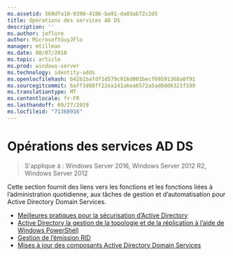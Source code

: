 ```yaml
---
ms.assetid: 560dfa18-0398-4186-ba91-da03ab72c2d5
title: Opérations des services AD DS
description: ''
ms.author: joflore
author: MicrosoftGuyJFlo
manager: mtillman
ms.date: 08/07/2018
ms.topic: article
ms.prod: windows-server
ms.technology: identity-adds
ms.openlocfilehash: b42b1bafdf1d579c916d001becf69591368a0f91
ms.sourcegitcommit: 6aff3d88ff22ea141a6ea6572a5ad8dd6321f199
ms.translationtype: MT
ms.contentlocale: fr-FR
ms.lasthandoff: 09/27/2019
ms.locfileid: "71368916"
---
```

# <a name="ad-ds-operations"></a>Opérations des services AD DS

>S'applique à : Windows Server 2016, Windows Server 2012 R2, Windows Server 2012

Cette section fournit des liens vers les fonctions et les fonctions liées à l’administration quotidienne, aux tâches de gestion et d’automatisation pour Active Directory Domain Services.
  
* [Meilleures pratiques pour la sécurisation d’Active Directory](../../../ad-ds/plan/security-best-practices/Best-Practices-for-Securing-Active-Directory.md)  
* [Active Directory la gestion de la topologie et de la réplication à l’aide de Windows PowerShell](../../../ad-ds/manage/powershell/Active-Directory-Replication-and-Topology-Management-Using-Windows-PowerShell.md)  
* [Gestion de l’émission RID](../../../ad-ds/manage/Managing-RID-Issuance.md)  
* [Mises à jour des composants Active Directory Domain Services](../../../ad-ds/manage/component-updates/Active-Directory-Domain-Services-Component-Updates.md)
